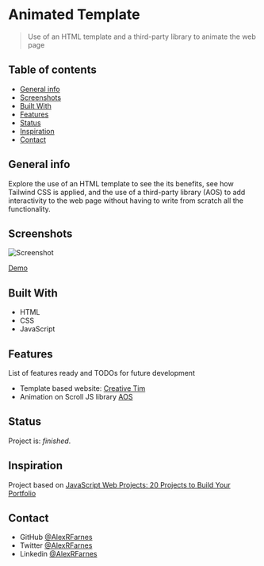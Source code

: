 # Animated Template

> Use of an HTML template and a third-party library to animate the web page

## Table of contents

- [General info](#general-info)
- [Screenshots](#screenshots)
- [Built With](#built-with)
- [Features](#features)
- [Status](#status)
- [Inspiration](#inspiration)
- [Contact](#contact)

## General info

Explore the use of an HTML template to see the its benefits, see how Tailwind CSS is applied, and the use of a third-party library (AOS) to add interactivity to the web page without having to write from scratch all the functionality.

## Screenshots

![Screenshot](./images/screenshot.png)

[Demo]()

## Built With

- HTML
- CSS
- JavaScript

## Features

List of features ready and TODOs for future development

- Template based website: [Creative Tim](https://www.creative-tim.com/learning-lab/tailwind-starter-kit/presentation)
- Animation on Scroll JS library [AOS](https://michalsnik.github.io/aos/)

## Status

Project is: _finished_.

## Inspiration

Project based on [JavaScript Web Projects: 20 Projects to Build Your Portfolio](https://www.udemy.com/course/javascript-web-projects-to-build-your-portfolio-resume/)

## Contact

- GitHub [@AlexRFarnes](https://github.com/AlexRFarnes)
- Twitter [@AlexRFarnes](https://twitter.com/alexrfarnes)
- Linkedin [@AlexRFarnes](https://www.linkedin.com/in/alexrfarnes/)
